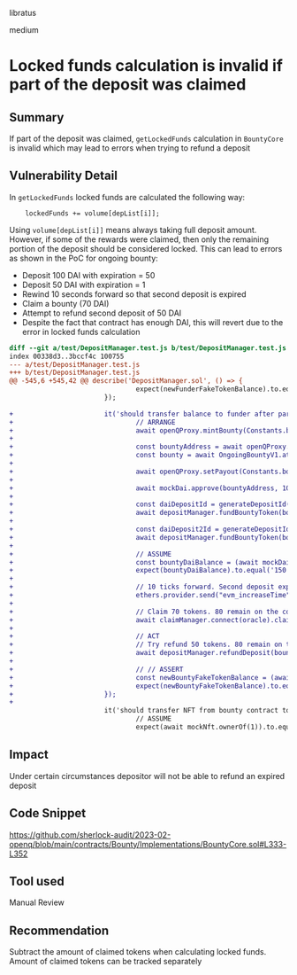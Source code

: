 libratus

medium

# Locked funds calculation is invalid if part of the deposit was claimed

## Summary
If part of the deposit was claimed, `getLockedFunds` calculation in `BountyCore` is invalid which may lead to errors when trying to refund a deposit

## Vulnerability Detail
In `getLockedFunds` locked funds are calculated the following way:
```solidity
    lockedFunds += volume[depList[i]];
```
Using `volume[depList[i]]` means always taking full deposit amount. However, if some of the rewards were claimed, then only the remaining portion of the deposit should be considered locked. This can lead to errors as shown in the PoC for ongoing bounty:
- Deposit 100 DAI with expiration = 50
- Deposit 50 DAI with expiration = 1
- Rewind 10 seconds forward so that second deposit is expired
- Claim a bounty (70 DAI)
- Attempt to refund second deposit of 50 DAI
- Despite the fact that contract has enough DAI, this will revert due to the error in locked funds calculation

```diff
diff --git a/test/DepositManager.test.js b/test/DepositManager.test.js
index 00338d3..3bccf4c 100755
--- a/test/DepositManager.test.js
+++ b/test/DepositManager.test.js
@@ -545,6 +545,42 @@ describe('DepositManager.sol', () => {
                                expect(newFunderFakeTokenBalance).to.equal('10000000000000000000000');
                        });
 
+                       it('should transfer balance to funder after partial claim', async () => {
+                               // ARRANGE
+                               await openQProxy.mintBounty(Constants.bountyId, Constants.organization, ongoingBountyInitOperation);
+
+                               const bountyAddress = await openQProxy.bountyIdToAddress(Constants.bountyId);
+                               const bounty = await OngoingBountyV1.attach(bountyAddress);
+
+                               await openQProxy.setPayout(Constants.bountyId, mockDai.address, 70);
+
+                               await mockDai.approve(bountyAddress, 10000000);
+
+                               const daiDepositId = generateDepositId(Constants.bountyId, 0);
+                               await depositManager.fundBountyToken(bountyAddress, mockDai.address, 100, 50, Constants.funderUuid);
+
+                               const daiDeposit2Id = generateDepositId(Constants.bountyId, 1);
+                               await depositManager.fundBountyToken(bountyAddress, mockDai.address, 50, 1, Constants.funderUuid);
+
+                               // ASSUME
+                               const bountyDaiBalance = (await mockDai.balanceOf(bountyAddress)).toString();
+                               expect(bountyDaiBalance).to.equal('150');
+
+                               // 10 ticks forward. Second deposit expired, first is still active.
+                               ethers.provider.send("evm_increaseTime", [10]);
+
+                               // Claim 70 tokens. 80 remain on the contract
+                               await claimManager.connect(oracle).claimBounty(bountyAddress, owner.address, abiEncodedOngoingCloserData);
+
+                               // ACT
+                               // Try refund 50 tokens. 80 remain on the contract so this shouldn't fail but it does
+                               await depositManager.refundDeposit(bountyAddress, daiDeposit2Id);
+
+                               // // ASSERT
+                               const newBountyFakeTokenBalance = (await mockDai.balanceOf(bountyAddress)).toString();
+                               expect(newBountyFakeTokenBalance).to.equal('30');
+                       });
+
                        it('should transfer NFT from bounty contract to funder', async () => {
                                // ASSUME
                                expect(await mockNft.ownerOf(1)).to.equal(owner.address);
```

## Impact
Under certain circumstances depositor will not be able to refund an expired deposit

## Code Snippet
https://github.com/sherlock-audit/2023-02-openq/blob/main/contracts/Bounty/Implementations/BountyCore.sol#L333-L352

## Tool used

Manual Review

## Recommendation

Subtract the amount of claimed tokens when calculating locked funds. Amount of claimed tokens can be tracked separately